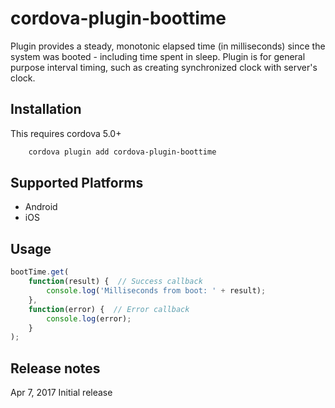 # cordova-plugin-boottime

Plugin provides a steady, monotonic elapsed time (in milliseconds) since the system was booted - including time spent in sleep.
Plugin is for general purpose interval timing, such as creating synchronized clock with server's clock.

## Installation

This requires cordova 5.0+

```xml		
	cordova plugin add cordova-plugin-boottime
```

## Supported Platforms

  - Android
  - iOS

## Usage

```javascript
bootTime.get(
    function(result) {  // Success callback
        console.log('Milliseconds from boot: ' + result);
    },
    function(error) {  // Error callback
        console.log(error);
    }
);
```

## Release notes

Apr 7, 2017
Initial release
